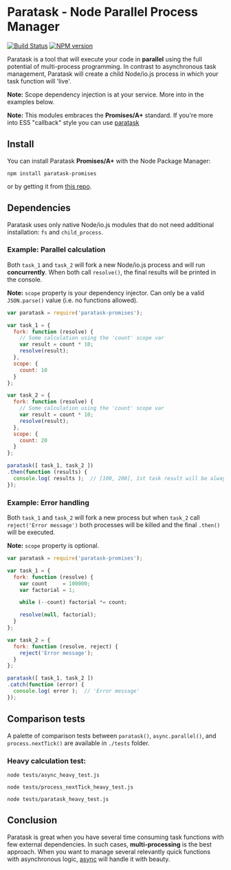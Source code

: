 # Paratask - Node Parallel Process Manager
[![Build Status](https://secure.travis-ci.org/IvanDimanov/paratask-promises.png?branch=master)](http://travis-ci.org/IvanDimanov/paratask-promises)
[![NPM version](https://badge.fury.io/js/paratask-promises.png)](http://badge.fury.io/js/paratask-promises)

Paratask is a tool that will execute your code in __parallel__ using the full potential of multi-process programming.
In contrast to asynchronous task management, Paratask will create a child Node/io.js process in which your task function will 'live'.

__Note:__ Scope dependency injection is at your service. More into in the examples below.

__Note:__ This modules embraces the __Promises/A+__ standard. If you're more into ES5 "callback" style you can use [paratask](https://github.com/IvanDimanov/paratask)


## Install
You can install Paratask __Promises/A+__ with the Node Package Manager:
```shell
npm install paratask-promises
```
or by getting it from [this repo](https://github.com/IvanDimanov/paratask-promises).


## Dependencies
Paratask uses only native Node/io.js modules that do not need additional installation: `fs` and `child_process`.


### Example: Parallel calculation
Both `task_1` and `task_2` will fork a new Node/io.js process and will run __concurrently__.
When both call `resolve()`, the final results will be printed in the console.

__Note:__ `scope` property is your dependency injector. Can only be a valid `JSON.parse()` value (i.e. no functions allowed).

```javascript
var paratask = require('paratask-promises');

var task_1 = {
  fork: function (resolve) {
    // Some calculation using the 'count' scope var
    var result = count * 10;
    resolve(result);
  },
  scope: {
    count: 10
  }
};

var task_2 = {
  fork: function (resolve) {
    // Some calculation using the 'count' scope var
    var result = count * 10;
    resolve(result);
  },
  scope: {
    count: 20
  }
};

paratask([ task_1, task_2 ])
.then(function (results) {
  console.log( results );  // [100, 200], 1st task result will be always the 1st in the results array even if completed last
});
```


### Example: Error handling

Both `task_1` and `task_2` will fork a new process but
when `task_2` call `reject('Error message')`
both processes will be killed and the final `.then()` will be executed.

__Note:__ `scope` property is optional.

```javascript
var paratask = require('paratask-promises');

var task_1 = {
  fork: function (resolve) {
    var count     = 100000;
    var factorial = 1;

    while (--count) factorial *= count;

    resolve(null, factorial);
  }
};

var task_2 = {
  fork: function (resolve, reject) {
    reject('Error message');
  }
};

paratask([ task_1, task_2 ])
.catch(function (error) {
  console.log( error );  // 'Error message'
});
```


## Comparison tests
A palette of comparison tests between `paratask()`, `async.parallel()`, and `process.nextTick()` are available in `./tests` folder.

### Heavy calculation test:

```shell
node tests/async_heavy_test.js
```
```shell
node tests/process_nextTick_heavy_test.js
```
```shell
node tests/paratask_heavy_test.js
```


## Conclusion
Paratask is great when you have several time consuming task functions with few external dependencies.
In such cases, __multi-processing__ is the best approach.
When you want to manage several relevantly quick functions with asynchronous logic, [async](https://github.com/caolan/async) will handle it with beauty.